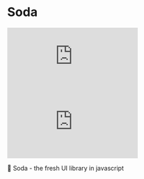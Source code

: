 # Soda

![](https://img.badgesize.io/dorkodu/soda/master/lib/index.min.js)
![](https://img.badgesize.io/dorkodu/soda/master/lib/index.min.js?compression=gzip)

🥤 Soda - the fresh UI library in javascript

